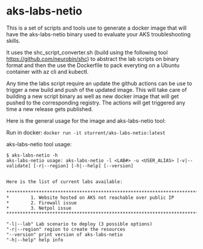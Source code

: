 # aks-labs-netio
This is a set of scripts and tools use to generate a docker image that will have the aks-labs-netio binary used to evaluate your AKS troubleshooting skills.

It uses the shc_script_converter.sh (build using the following tool https://github.com/neurobin/shc) to abstract the lab scripts on binary format and then the use the Dockerfile to pack everyting on a Ubuntu container with az cli and kubectl.

Any time the labs script require an update the github actions can be use to trigger a new build and push of the updated image. This will take care of building a new script binary as well as new docker image that will get pushed to the corresponding registry. The actions will get triggered any time a new release gets published.

Here is the general usage for the image and aks-labs-netio tool:

Run in docker: `docker run -it sturrent/aks-labs-netio:latest`

aks-labs-netio tool usage:
```
$ aks-labs-netio -h
aks-labs-netio usage: aks-labs-netio -l <LAB#> -u <USER_ALIAS> [-v|--validate] [-r|--region] [-h|--help] [--version]


Here is the list of current labs available:

*************************************************************************************
*        1. Website hosted on AKS not reachable over public IP
*        2. Firewall issue
*        3. Netpol issue
*************************************************************************************

"-l|--lab" Lab scenario to deploy (3 possible options)
"-r|--region" region to create the resources
"--version" print version of aks-labs-netio
"-h|--help" help info
```
